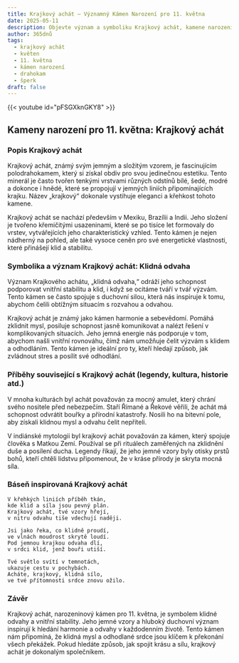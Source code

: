 ```yaml
---
title: Krajkový achát – Významný Kámen Narození pro 11. května
date: 2025-05-11
description: Objevte význam a symboliku Krajkový achát, kamene narození pro 11. května, který symbolizuje Klidná odvaha. Přečtěte si legendy a inspirující příběhy.
author: 365dnů
tags:
  - krajkový achát
  - květen
  - 11. května
  - kámen narození
  - drahokam
  - šperk
draft: false
---
```


{{< youtube id="pFSGXknGKY8" >}}

## Kameny narození pro 11. května: Krajkový achát

### Popis Krajkový achát

Krajkový achát, známý svým jemným a složitým vzorem, je fascinujícím polodrahokamem, který si získal obdiv pro svou jedinečnou estetiku. Tento minerál je často tvořen tenkými vrstvami různých odstínů bílé, šedé, modré a dokonce i hnědé, které se propojují v jemných liniích připomínajících krajku. Název „krajkový“ dokonale vystihuje eleganci a křehkost tohoto kamene.

Krajkový achát se nachází především v Mexiku, Brazílii a Indii. Jeho složení je tvořeno křemičitými usazeninami, které se po tisíce let formovaly do vrstev, vytvářejících jeho charakteristický vzhled. Tento kámen je nejen nádherný na pohled, ale také vysoce ceněn pro své energetické vlastnosti, které přinášejí klid a stabilitu.

### Symbolika a význam Krajkový achát: Klidná odvaha

Význam Krajkového achátu, „klidná odvaha,“ odráží jeho schopnost podporovat vnitřní stabilitu a klid, i když se ocitáme tváří v tvář výzvám. Tento kámen se často spojuje s duchovní silou, která nás inspiruje k tomu, abychom čelili obtížným situacím s rozvahou a odvahou.

Krajkový achát je známý jako kámen harmonie a sebevědomí. Pomáhá zklidnit mysl, posiluje schopnost jasně komunikovat a nalézt řešení v komplikovaných situacích. Jeho jemná energie nás podporuje v tom, abychom našli vnitřní rovnováhu, čímž nám umožňuje čelit výzvám s klidem a odhodláním. Tento kámen je ideální pro ty, kteří hledají způsob, jak zvládnout stres a posílit své odhodlání.

### Příběhy související s Krajkový achát (legendy, kultura, historie atd.)

V mnoha kulturách byl achát považován za mocný amulet, který chrání svého nositele před nebezpečím. Staří Římané a Řekové věřili, že achát má schopnost odvrátit bouřky a přírodní katastrofy. Nosili ho na bitevní pole, aby získali klidnou mysl a odvahu čelit nepříteli.

V indiánské mytologii byl krajkový achát považován za kámen, který spojuje člověka s Matkou Zemí. Používal se při rituálech zaměřených na zklidnění duše a posílení ducha. Legendy říkají, že jeho jemné vzory byly otisky prstů bohů, kteří chtěli lidstvu připomenout, že v kráse přírody je skryta mocná síla.

### Báseň inspirovaná Krajkový achát

```
V křehkých liniích příběh tkán,  
kde klid a síla jsou pevný plán.  
Krajkový achát, tvé vzory hřejí,  
v nitru odvahu tiše vdechují naději.

Jsi jako řeka, co klidně proudí,  
ve vlnách moudrost skrytě loudí.  
Pod jemnou krajkou odvaha dlí,  
v srdci klid, jenž bouři utiší.

Tvé světlo svítí v temnotách,  
ukazuje cestu v pochybách.  
Acháte, krajkový, klidná sílo,  
ve tvé přítomnosti srdce znovu ožilo.
```

### Závěr

Krajkový achát, narozeninový kámen pro 11. května, je symbolem klidné odvahy a vnitřní stability. Jeho jemné vzory a hluboký duchovní význam inspirují k hledání harmonie a odvahy v každodenním životě. Tento kámen nám připomíná, že klidná mysl a odhodlané srdce jsou klíčem k překonání všech překážek. Pokud hledáte způsob, jak spojit krásu a sílu, krajkový achát je dokonalým společníkem.